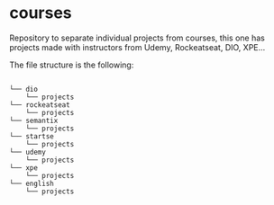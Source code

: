 # courses
Repository to separate individual projects from courses, this one has projects made with instructors from Udemy, Rockeatseat, DIO, XPE...

The file structure is the following:

```

└── dio
    └── projects
└── rockeatseat
    └── projects
└── semantix
    └── projects
└── startse
    └── projects
└── udemy
    └── projects
└── xpe
    └── projects
└── english
    └── projects

```